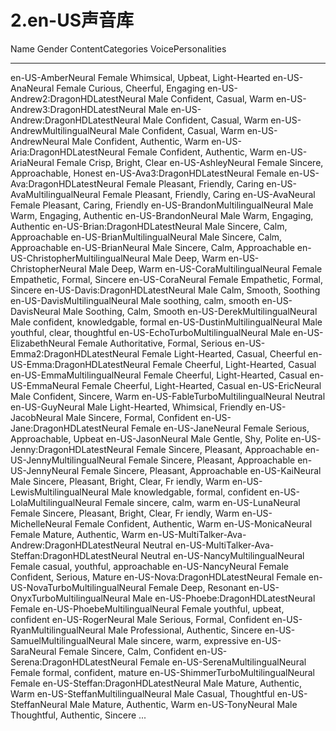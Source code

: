 # 2.en-US声音库
Name                                                           Gender    ContentCategories      VoicePersonalities
---------------------------------  --------  ---------------------  --------------------------------------
en-US-AmberNeural                                       Female                         Whimsical, Upbeat, Light-Hearted
en-US-AnaNeural                                            Female                         Curious, Cheerful, Engaging
en-US-Andrew2:DragonHDLatestNeural                  Male                           Confident, Casual, Warm
en-US-Andrew3:DragonHDLatestNeural                  Male
en-US-Andrew:DragonHDLatestNeural                   Male                           Confident, Casual, Warm
en-US-AndrewMultilingualNeural                      Male                           Confident, Casual, Warm
en-US-AndrewNeural                                  Male                           Confident, Authentic, Warm
en-US-Aria:DragonHDLatestNeural                     Female                         Confident, Authentic, Warm
en-US-AriaNeural                                    Female                         Crisp, Bright, Clear
en-US-AshleyNeural                                  Female                         Sincere, Approachable, Honest
en-US-Ava3:DragonHDLatestNeural                     Female
en-US-Ava:DragonHDLatestNeural                      Female                         Pleasant, Friendly, Caring
en-US-AvaMultilingualNeural                         Female                         Pleasant, Friendly, Caring
en-US-AvaNeural                                     Female                         Pleasant, Caring, Friendly
en-US-BrandonMultilingualNeural                     Male                           Warm, Engaging, Authentic
en-US-BrandonNeural                                 Male                           Warm, Engaging, Authentic
en-US-Brian:DragonHDLatestNeural                    Male                           Sincere, Calm, Approachable
en-US-BrianMultilingualNeural                       Male                           Sincere, Calm, Approachable
en-US-BrianNeural                                   Male                           Sincere, Calm, Approachable
en-US-ChristopherMultilingualNeural                 Male                           Deep, Warm
en-US-ChristopherNeural                             Male                           Deep, Warm
en-US-CoraMultilingualNeural                        Female                         Empathetic, Formal, Sincere
en-US-CoraNeural                                    Female                         Empathetic, Formal, Sincere
en-US-Davis:DragonHDLatestNeural                    Male                           Calm, Smooth, Soothing
en-US-DavisMultilingualNeural                       Male                           soothing, calm, smooth
en-US-DavisNeural                                   Male                           Soothing, Calm, Smooth
en-US-DerekMultilingualNeural                       Male                           confident, knowledgable, formal
en-US-DustinMultilingualNeural                      Male                           youthful, clear, thoughtful
en-US-EchoTurboMultilingualNeural                   Male
en-US-ElizabethNeural                               Female                         Authoritative, Formal, Serious
en-US-Emma2:DragonHDLatestNeural                    Female                         Light-Hearted, Casual, Cheerful
en-US-Emma:DragonHDLatestNeural                     Female                         Cheerful, Light-Hearted, Casual
en-US-EmmaMultilingualNeural                        Female                         Cheerful, Light-Hearted, Casual
en-US-EmmaNeural                                    Female                         Cheerful, Light-Hearted, Casual
en-US-EricNeural                                    Male                           Confident, Sincere, Warm
en-US-FableTurboMultilingualNeural                  Neutral
en-US-GuyNeural                                     Male                           Light-Hearted, Whimsical, Friendly
en-US-JacobNeural                                   Male                           Sincere, Formal, Confident
en-US-Jane:DragonHDLatestNeural                     Female
en-US-JaneNeural                                    Female                         Serious, Approachable, Upbeat
en-US-JasonNeural                                   Male                           Gentle, Shy, Polite
en-US-Jenny:DragonHDLatestNeural                    Female                         Sincere, Pleasant, Approachable
en-US-JennyMultilingualNeural                       Female                         Sincere, Pleasant, Approachable
en-US-JennyNeural                                   Female                         Sincere, Pleasant, Approachable
en-US-KaiNeural                                     Male                           Sincere, Pleasant, Bright, Clear, Fr
iendly, Warm
en-US-LewisMultilingualNeural                       Male                           knowledgable, formal, confident
en-US-LolaMultilingualNeural                        Female                         sincere, calm, warm
en-US-LunaNeural                                    Female                         Sincere, Pleasant, Bright, Clear, Fr
iendly, Warm
en-US-MichelleNeural                                Female                         Confident, Authentic, Warm
en-US-MonicaNeural                                  Female                         Mature, Authentic, Warm
en-US-MultiTalker-Ava-Andrew:DragonHDLatestNeural   Neutral
en-US-MultiTalker-Ava-Steffan:DragonHDLatestNeural  Neutral
en-US-NancyMultilingualNeural                       Female                         casual, youthful, approachable
en-US-NancyNeural                                   Female                         Confident, Serious, Mature
en-US-Nova:DragonHDLatestNeural                     Female
en-US-NovaTurboMultilingualNeural                   Female                         Deep, Resonant
en-US-OnyxTurboMultilingualNeural                   Male
en-US-Phoebe:DragonHDLatestNeural                   Female
en-US-PhoebeMultilingualNeural                      Female                         youthful, upbeat, confident
en-US-RogerNeural                                   Male                           Serious, Formal, Confident
en-US-RyanMultilingualNeural                        Male                           Professional, Authentic, Sincere
en-US-SamuelMultilingualNeural                      Male                           sincere, warm, expressive
en-US-SaraNeural                                    Female                         Sincere, Calm, Confident
en-US-Serena:DragonHDLatestNeural                   Female
en-US-SerenaMultilingualNeural                      Female                         formal, confident, mature
en-US-ShimmerTurboMultilingualNeural                Female
en-US-Steffan:DragonHDLatestNeural                  Male                           Mature, Authentic, Warm
en-US-SteffanMultilingualNeural                     Male                           Casual, Thoughtful
en-US-SteffanNeural                                 Male                           Mature, Authentic, Warm
en-US-TonyNeural                                    Male                           Thoughtful, Authentic, Sincere
...
